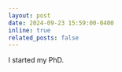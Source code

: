 ```yaml
---
layout: post
date: 2024-09-23 15:59:00-0400
inline: true
related_posts: false
---
```


I started my PhD.
